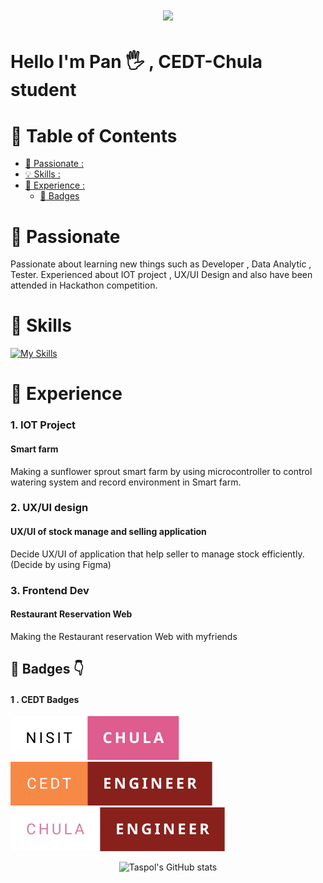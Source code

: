 
<h1 align="center">
    <img src="https://readme-typing-svg.herokuapp.com/?font=Righteous&size=35&center=true&vCenter=true&width=500&height=70&duration=3000&lines=Hi!+👋;+I'm+Pan!;" />
</h1>

# Hello I'm Pan 🖐️ , CEDT-Chula student 

# 📖 Table of Contents

- [📌 Passionate :](#-passionate)
- [💡 Skills :](#-skills)
- [🚩 Experience : ](#-experience)
  - [🧩 Badges ](#-badges-)

# 🌠 Passionate

Passionate about learning new things such as Developer , Data Analytic , Tester.
Experienced about IOT project , UX/UI Design and also have been attended in Hackathon competition.

# 📌 Skills

[![My Skills](https://skillicons.dev/icons?i=git,c,cpp,docker,js,html,css,react,figma&theme=light)](https://skillicons.dev)

# 🚩 Experience
### 1. IOT Project
#### Smart farm
Making a sunflower sprout smart farm by using microcontroller to control watering system and record environment in Smart farm.
### 2. UX/UI design
#### UX/UI of stock manage and selling application
Decide UX/UI of application that help seller to manage stock efficiently. (Decide by using Figma)
### 3. Frontend Dev
#### Restaurant Reservation Web
Making the Restaurant reservation Web with myfriends

## 🧩 Badges 👇

#### 1 . CEDT Badges

[![forthebadge](https://github.com/CEDT-Chula/For-The-Cedt-Badge/blob/main/badges/nisit-chula.svg)](https://github.com/CEDT-Chula/For-The-Cedt-Badge/tree/main/badges)
[![forthebadge](https://github.com/CEDT-Chula/For-The-Cedt-Badge/blob/main/badges/cedt-engineer.svg)](https://github.com/CEDT-Chula/For-The-Cedt-Badge/tree/main/badges)
[![forthebadge](https://github.com/CEDT-Chula/For-The-Cedt-Badge/blob/main/badges/chula-engineer.svg)](https://github.com/CEDT-Chula/For-The-Cedt-Badge/tree/main/badges)


<div align="center">
    
![Taspol's GitHub stats](https://github-readme-stats.vercel.app/api?username=taspol&show_icons=true&theme=radical)
</div>




